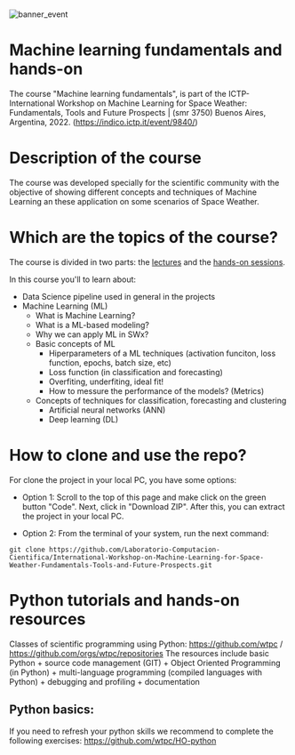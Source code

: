 #
![banner_event](https://user-images.githubusercontent.com/12236622/200206797-8509326d-4089-4523-9e88-d783256cc607.jpeg)

# Machine learning fundamentals and hands-on

The course "Machine learning fundamentals", is part of the ICTP-International Workshop on Machine Learning for Space Weather: Fundamentals, Tools and Future Prospects | (smr 3750) Buenos Aires, Argentina, 2022. (https://indico.ictp.it/event/9840/)


# Description of the course
The course was developed specially for the scientific community with the objective of showing different concepts and techniques of Machine Learning an these application on some scenarios of Space Weather.

# Which are the topics of the course?
The course is divided in two parts: the [lectures](https://github.com/Laboratorio-Computacion-Cientifica/International-Workshop-on-Machine-Learning-for-Space-Weather-Fundamentals-Tools-and-Future-Prospects/tree/main/lectures) and the [hands-on sessions](https://github.com/Laboratorio-Computacion-Cientifica/International-Workshop-on-Machine-Learning-for-Space-Weather-Fundamentals-Tools-and-Future-Prospects/tree/main/hands-on-sessions).

In this course you'll to learn about:

- Data Science pipeline used in general in the projects
- Machine Learning (ML)
  - What is Machine Learning?
  - What is a ML-based modeling?
  - Why we can apply ML in SWx?
  - Basic concepts of ML
    - Hiperparameters of a ML techniques (activation funciton, loss function, epochs, batch size, etc)
    - Loss function (in classification and forecasting)
    - Overfiting, underfiting, ideal fit!
    - How to messure the performance of the models? (Metrics)
  - Concepts of techniques for classification, forecasting and clustering
    - Artificial neural networks (ANN)
    - Deep learning (DL)

# How to clone and use the repo?
For clone the project in your local PC, you have some options:

- Option 1:
Scroll to the top of this page and make click on the green button "Code". Next, click in "Download ZIP". After this, you can extract the project in your local PC.

- Option 2:
From the terminal of your system, run the next command:
```
git clone https://github.com/Laboratorio-Computacion-Cientifica/International-Workshop-on-Machine-Learning-for-Space-Weather-Fundamentals-Tools-and-Future-Prospects.git
```

# Python tutorials and hands-on resources

Classes of scientific programming using Python: https://github.com/wtpc / https://github.com/orgs/wtpc/repositories
The resources include basic Python + source code management (GIT) + Object Oriented Programming (in Python) + multi-language programming (compiled languages with Python)  + debugging and profiling + documentation


## Python basics: 
If you need to refresh your python skills we recommend to complete the following exercises: https://github.com/wtpc/HO-python


 
